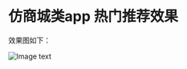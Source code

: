 # 仿商城类app 热门推荐效果


效果图如下：


![Image text](https://github.com/lxykad/vertical_scroll_text/blob/master/Screenrecorder.gif)

